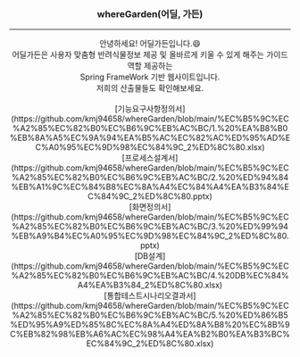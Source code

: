 <div align="center">
<h3> whereGarden(어딜, 가든) </h3>
<hr>
안녕하세요! 어딜가든입니다.😄 <br>
어딜가든은 사용자 맞춤형 반려식물정보 제공 및 올바르게 키울 수 있게 해주는 가이드 역할 제공하는 <br>
Spring FrameWork 기반 웹사이트입니다. <br>
저희의 산출물들도 확인해보세요. <br>
<br>
[기능요구사항정의서](https://github.com/kmj94658/whereGarden/blob/main/%EC%B5%9C%EC%A2%85%EC%82%B0%EC%B6%9C%EB%AC%BC/1.%20%EA%B8%B0%EB%8A%A5%EC%9A%94%EA%B5%AC%EC%82%AC%ED%95%AD%EC%A0%95%EC%9D%98%EC%84%9C_2%ED%8C%80.xlsx) <br>
  [프로세스설계서](https://github.com/kmj94658/whereGarden/blob/main/%EC%B5%9C%EC%A2%85%EC%82%B0%EC%B6%9C%EB%AC%BC/2.%20%ED%94%84%EB%A1%9C%EC%84%B8%EC%8A%A4%EC%84%A4%EA%B3%84%EC%84%9C_2%ED%8C%80.pptx) <br>
  [화면정의서](https://github.com/kmj94658/whereGarden/blob/main/%EC%B5%9C%EC%A2%85%EC%82%B0%EC%B6%9C%EB%AC%BC/3.%20%ED%99%94%EB%A9%B4%EC%A0%95%EC%9D%98%EC%84%9C_2%ED%8C%80.pptx) <br>
  [DB설계](https://github.com/kmj94658/whereGarden/blob/main/%EC%B5%9C%EC%A2%85%EC%82%B0%EC%B6%9C%EB%AC%BC/4.%20DB%EC%84%A4%EA%B3%84_2%ED%8C%80.xlsx) <br>
  [통합테스트시나리오결과서](https://github.com/kmj94658/whereGarden/blob/main/%EC%B5%9C%EC%A2%85%EC%82%B0%EC%B6%9C%EB%AC%BC/5.%20%ED%86%B5%ED%95%A9%ED%85%8C%EC%8A%A4%ED%8A%B8%20%EC%8B%9C%EB%82%98%EB%A6%AC%EC%98%A4%EA%B2%B0%EA%B3%BC%EC%84%9C_2%ED%8C%80.xlsx)
</div>

